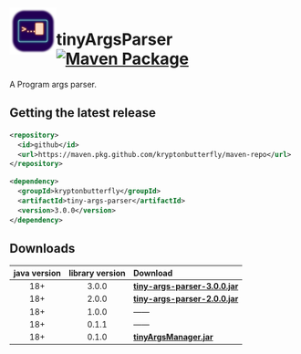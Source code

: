 <img width="82" align="left" src="https://raw.githubusercontent.com/kryptonbutterfly/tinyArgsManager/master/icon.svg"/>

# tinyArgsParser [![Maven Package](https://github.com/kryptonbutterfly/tinyArgsManager/actions/workflows/maven-publish.yml/badge.svg)](https://github.com/kryptonbutterfly/tinyArgsManager/actions/workflows/maven-publish.yml)
A Program args parser.

## Getting the latest release

```xml
<repository>
  <id>github</id>
  <url>https://maven.pkg.github.com/kryptonbutterfly/maven-repo</url>
</repository>
```
```xml
<dependency>
  <groupId>kryptonbutterfly</groupId>
  <artifactId>tiny-args-parser</artifactId>
  <version>3.0.0</version>
</dependency>
```

## Downloads
java version | library version | Download
:----------: | :-------------: | :-------
18+          | 3.0.0           | [**tiny-args-parser-3.0.0.jar**](https://github.com/kryptonbutterfly/tinyArgsManager/releases/download/v3.0.0/tiny-args-parser-3.0.0.jar)
18+          | 2.0.0           | [**tiny-args-parser-2.0.0.jar**](https://github.com/kryptonbutterfly/tinyArgsManager/releases/download/v2.0.0/tiny-args-parser-2.0.0.jar)
18+          | 1.0.0           | ——
18+          | 0.1.1           | ——
18+          | 0.1.0           | [**tinyArgsManager.jar**](https://github.com/kryptonbutterfly/tinyArgsManager/releases/download/v0.1.0/tinyArgsmanager.jar)
